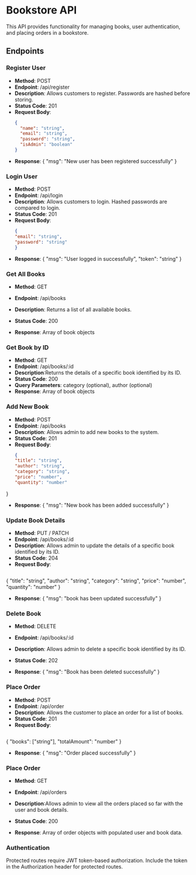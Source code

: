 # Bookstore API

This API provides functionality for managing books, user authentication, and placing orders in a bookstore.

## Endpoints

### Register User

- **Method**: POST
- **Endpoint**: /api/register
- **Description**: Allows customers to register. Passwords are hashed before storing.
- **Status Code**: 201
- **Request Body**:
  ```json
  {
    "name": "string",
    "email": "string",
    "password": "string",
    "isAdmin": "boolean"
  }
- **Response**:
   {
  "msg": "New user has been registered successfully"
  }


### Login User
- **Method**: POST
- **Endpoint**: /api/login
- **Description**: Allows customers to login. Hashed passwords are compared to login.
- **Status Code**: 201
- **Request Body**:
  ```json
  {
  "email": "string",
  "password": "string"
  }
 - **Response**:
  {
  "msg": "User logged in successfully",
  "token": "string"
}


### Get All Books
- **Method**: GET
- **Endpoint**: /api/books
- **Description**: Returns a list of all available books.
- **Status Code**: 200

 - **Response**:
    Array of book objects


### Get Book by ID
- **Method**: GET
- **Endpoint**: /api/books/:id
- **Description**:Returns the details of a specific book identified by its ID.
- **Status Code**: 200
- **Query Parameters**: category (optional), author (optional)
- **Response**: Array of book objects


### Add New Book
- **Method**: POST
- **Endpoint**: /api/books
- **Description**: Allows admin to add new books to the system.
- **Status Code**: 201
- **Request Body**:
  ```json
  {
  "title": "string",
  "author": "string",
  "category": "string",
  "price": "number",
  "quantity": "number"
}

 - **Response**:
  {
  "msg": "New book has been added successfully"
}

### Update Book Details
- **Method**: PUT / PATCH
- **Endpoint**: /api/books/:id
- **Description**: Allows admin to update the details of a specific book identified by its ID.
- **Status Code**: 204
- **Request Body**:
  ```json
 {
  "title": "string",
  "author": "string",
  "category": "string",
  "price": "number",
  "quantity": "number"
}


 - **Response**:
  {
  "msg": "book has been updated successfully"
}


### Delete Book
- **Method**: DELETE
- **Endpoint**: /api/books/:id
- **Description**: Allows admin to delete a specific book identified by its ID.
- **Status Code**: 202

 - **Response**:
 {
  "msg": "Book has been deleted successfully"
}


### Place Order
- **Method**: POST
- **Endpoint**:  /api/order
- **Description**: Allows the customer to place an order for a list of books.
- **Status Code**: 201
- **Request Body**:
  ```json
{
  "books": ["string"],
  "totalAmount": "number"
}
 - **Response**:
  {
  "msg": "Order placed successfully"
}


### Place Order
- **Method**: GET
- **Endpoint**:  /api/orders
- **Description**:Allows admin to view all the orders placed so far with the user and book details.
- **Status Code**: 200

 - **Response**:
 Array of order objects with populated user and book data.

### Authentication
Protected routes require JWT token-based authorization. Include the token in the Authorization header for protected routes.


























